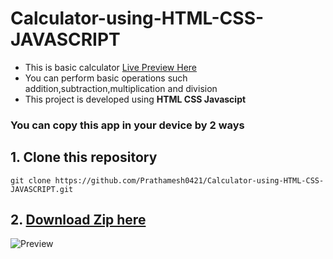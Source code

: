 # Calculator-using-HTML-CSS-JAVASCRIPT


- This is basic calculator [Live Preview Here](https://prathamesh0421.github.io/Calculator-using-HTML-CSS-JAVASCRIPT/)  
- You can perform basic operations such addition,subtraction,multiplication and division  
- This project is developed using **HTML CSS Javascipt**  
### You can copy this app in your device by 2 ways  
## 1. Clone this repository  
```
git clone https://github.com/Prathamesh0421/Calculator-using-HTML-CSS-JAVASCRIPT.git

```  
## 2. [Download Zip here](https://github.com/Prathamesh0421/Calculator-using-HTML-CSS-JAVASCRIPT/archive/refs/heads/main.zip)  
![Preview](assests/screenshots/preview.png)
